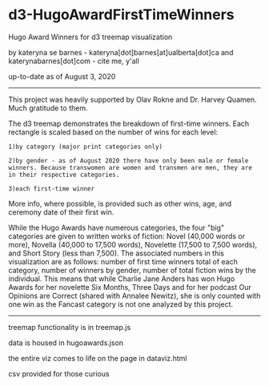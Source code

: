 # d3-HugoAwardFirstTimeWinners
Hugo Award Winners for d3 treemap visualization 

by kateryna se barnes - kateryna[dot]barnes[at]ualberta[dot]ca and katerynabarnes[dot]com - cite me, y'all 

up-to-date as of August 3, 2020

-------------------------------------------------------

This project was heavily supported by Olav Rokne and Dr. Harvey Quamen. Much gratitude to them. 

The d3 treemap demonstrates the breakdown of first-time winners. Each rectangle is scaled based on the number of wins for each level:

    1)by category (major print categories only)

    2)by gender - as of August 2020 there have only been male or female winners. Because transwomen are women and transmen are men, they are in their respective categories.

    3)each first-time winner
   
More info, where possible, is provided such as other wins, age, and ceremony date of their first win.

While the Hugo Awards have numerous categories, the four "big" categories are given to written works of fiction: Novel (40,000 words or more), Novella (40,000 to 17,500 words), Novelette (17,500 to 7,500 words), and Short Story (less than 7,500). The associated numbers in this visualization are as follows: number of first time winners total of each category, number of winners by gender, number of total fiction wins by the individual. This means that while Charlie Jane Anders has won Hugo Awards for her novelette Six Months, Three Days and for her podcast Our Opinions are Correct (shared with Annalee Newitz), she is only counted with one win as the Fancast category is not one analyzed by this project. 


------------------------------------------------------- 

treemap functionality is in treemap.js

data is housed in hugoawards.json

the entire viz comes to life on the page in dataviz.html

csv provided for those curious
